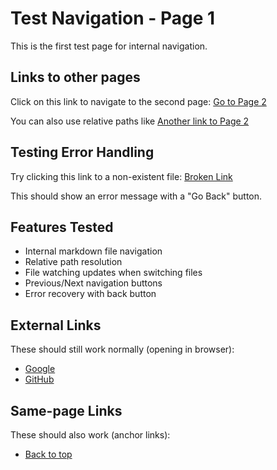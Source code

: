 # Test Navigation - Page 1

This is the first test page for internal navigation.

## Links to other pages

Click on this link to navigate to the second page: [Go to Page 2](./test-nav-2.md)

You can also use relative paths like [Another link to Page 2](test-nav-2.md)

## Testing Error Handling

Try clicking this link to a non-existent file: [Broken Link](./non-existent-file.md)

This should show an error message with a "Go Back" button.

## Features Tested

- Internal markdown file navigation
- Relative path resolution
- File watching updates when switching files
- Previous/Next navigation buttons
- Error recovery with back button

## External Links

These should still work normally (opening in browser):
- [Google](https://google.com)
- [GitHub](https://github.com)

## Same-page Links

These should also work (anchor links):
- [Back to top](#test-navigation---page-1)
